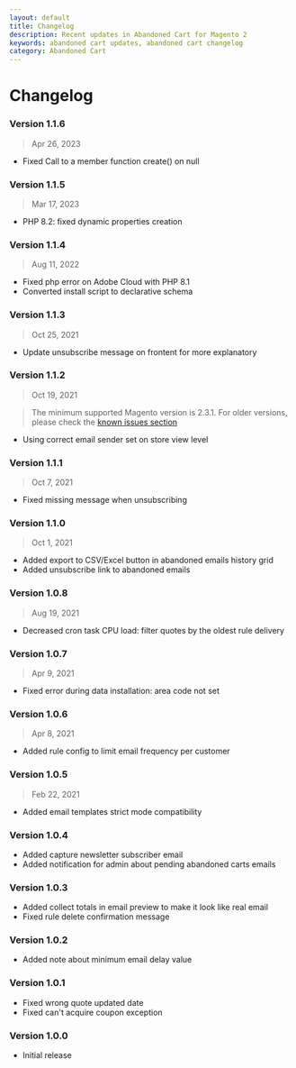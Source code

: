 ```yaml
---
layout: default
title: Changelog
description: Recent updates in Abandoned Cart for Magento 2
keywords: abandoned cart updates, abandoned cart changelog
category: Abandoned Cart
---
```


# Changelog

### Version 1.1.6

> Apr 26, 2023

 -  Fixed Call to a member function create() on null

### Version 1.1.5

> Mar 17, 2023

 -  PHP 8.2: fixed dynamic properties creation

### Version 1.1.4

> Aug 11, 2022

 -  Fixed php error on Adobe Cloud with PHP 8.1
 -  Converted install script to declarative schema

### Version 1.1.3

> Oct 25, 2021

 -  Update unsubscribe message on frontent for more explanatory

### Version 1.1.2

> Oct 19, 2021

> The minimum supported Magento version is 2.3.1. For older versions, please check the [known issues section](\m2\extensions\abandoned-cart\known-issues)

 -  Using correct email sender set on store view level

### Version 1.1.1

> Oct 7, 2021

 -  Fixed missing message when unsubscribing

### Version 1.1.0

> Oct 1, 2021

 -  Added export to CSV/Excel button in abandoned emails history grid
 -  Added unsubscribe link to abandoned emails

### Version 1.0.8

> Aug 19, 2021

 -  Decreased cron task CPU load: filter quotes by the oldest rule delivery

### Version 1.0.7

> Apr 9, 2021

 -  Fixed error during data installation: area code not set

### Version 1.0.6

> Apr 8, 2021

 -  Added rule config to limit email frequency per customer

### Version 1.0.5

> Feb 22, 2021

 -  Added email templates strict mode compatibility

### Version 1.0.4

 -  Added capture newsletter subscriber email
 -  Added notification for admin about pending abandoned carts emails

### Version 1.0.3

 -  Added collect totals in email preview to make it look like real email
 -  Fixed rule delete confirmation message

### Version 1.0.2

 -  Added note about minimum email delay value

### Version 1.0.1

 -  Fixed wrong quote updated date
 -  Fixed can't acquire coupon exception

### Version 1.0.0

 -  Initial release
